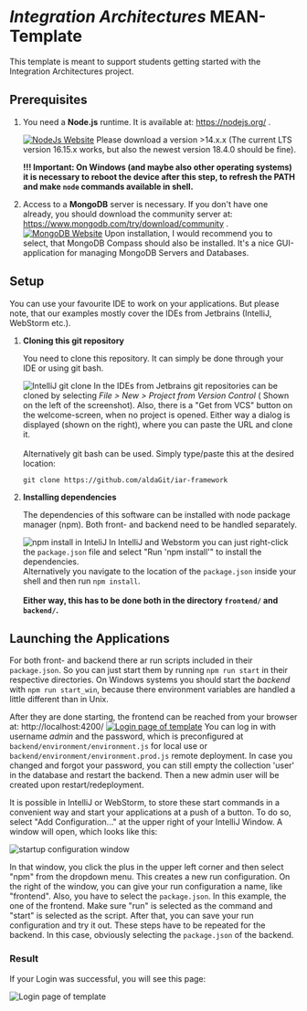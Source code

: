 # *Integration Architectures* MEAN-Template

This template is meant to support students getting started with the Integration Architectures project.

## Prerequisites

1. You need a **Node.js** runtime. It is available at: https://nodejs.org/ .

   [![NodeJs Website](readme_resources/node.png)](https://nodejs.org/)
   Please download a version >14.x.x (The current LTS version 16.15.x works, but also the newest version 18.4.0 should
   be fine).

   __!!! Important: On Windows (and maybe also other operating systems) it is necessary to reboot the device after this
   step, to refresh the PATH and make `node` commands available in shell.__


2. Access to a **MongoDB** server is necessary. If you don't have one already, you should download the community server
   at:
   https://www.mongodb.com/try/download/community .
   [![MongoDB Website](readme_resources/mongodb.png)](https://www.mongodb.com/try/download/community)
   Upon installation, I would recommend you to select, that MongoDB
   Compass should also be installed. It's a nice GUI-application for managing MongoDB Servers and Databases.

## Setup

You can use your favourite IDE to work on your applications. But please note, that our examples mostly cover the IDEs
from
Jetbrains (IntelliJ, WebStorm etc.).

1. **Cloning this git repository**

   You need to clone this repository. It can simply be done through your IDE or using git bash.

   ![IntelliJ git clone](readme_resources/new_from_version_control.png)
   In the IDEs from Jetbrains git repositories can be cloned by selecting *File > New > Project from Version Control* (
   Shown on the left of the screenshot).
   Also, there is a "Get from VCS" button on the welcome-screen, when no project is opened.
   Either way a dialog is displayed (shown on the right), where you can paste the URL and clone it.
   <br><br>
   Alternatively git bash can be used. Simply type/paste this at the desired location:

   `git clone https://github.com/aldaGit/iar-framework`


2. **Installing dependencies**

   The dependencies of this software can be installed with node package manager (npm). Both front- and backend need to
   be
   handled separately.<br>

   ![npm install in InteliJ](readme_resources/npm_backend.png)
   In IntelliJ and Webstorm you can just right-click the `package.json` file and select "Run 'npm install'" to install
   the dependencies.<br> Alternatively you navigate to the location of the `package.json` inside your shell and then
   run `npm install`.
   <br><br>
   __Either way, this has to be done both in the directory `frontend/` and `backend/`.__

## Launching the Applications

For both front- and backend there ar run scripts included in their `package.json`.
So you can just start them by running `npm run start` in their respective directories. On Windows systems you should
start
the _backend_ with `npm run start_win`, because there environment variables are handled a little different than in Unix.

After they are done starting, the frontend can be reached from your browser at: http://localhost:4200/
[![Login page of template](readme_resources/login.png)](http://localhost:4200/)
You can log in with username *admin* and the password, which is preconfigured at `backend/environment/environment.js`
for local use or `backend/environment/environment.prod.js` remote deployment.
In case you changed and forgot your password, you can still empty the collection 'user' in the database and restart the
backend. Then a new admin user will be created upon restart/redeployment.

It is possible in IntelliJ or WebStorm, to store these start commands in a convenient way and start your applications at
a push of a button.
To do so, select "Add Configuration..." at the upper right of your IntelliJ Window. A window will open, which looks like
this:

![startup configuration window](readme_resources/intellij_startup_configs.png)

In that window, you click the plus in the upper left corner and then select "npm" from the dropdown menu. This creates a
new run configuration.
On the right of the window, you can give your run configuration a name, like "frontend". Also, you have to select
the `package.json`. In this example, the one of the frontend.
Make sure "run" is selected as the command and "start" is selected as the script.
After that, you can save your run configuration and try it out.
These steps have to be repeated for the backend. In this case, obviously selecting the `package.json` of the backend.

### Result

If your Login was successful, you will see this page:

![Login page of template](readme_resources/landing-page.png)